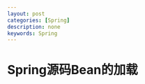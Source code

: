 ```yaml
---
layout: post
categories: [Spring]
description: none
keywords: Spring
---
```

# Spring源码Bean的加载













